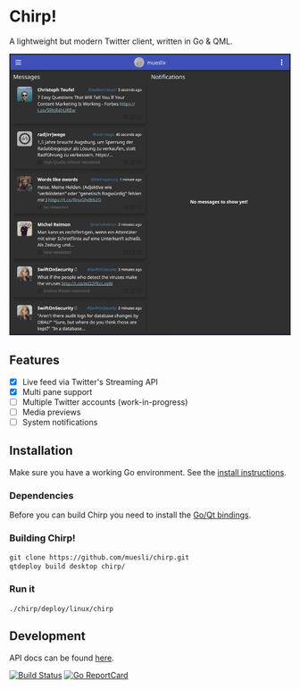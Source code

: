 Chirp!
======

A lightweight but modern Twitter client, written in Go & QML.

![chirp Screenshot](/assets/chirp.png)

## Features

- [x] Live feed via Twitter's Streaming API
- [x] Multi pane support
- [ ] Multiple Twitter accounts (work-in-progress)
- [ ] Media previews
- [ ] System notifications

## Installation

Make sure you have a working Go environment. See the [install instructions](http://golang.org/doc/install.html).

### Dependencies

Before you can build Chirp you need to install the [Go/Qt bindings](https://github.com/therecipe/qt/wiki/Installation#regular-installation).

### Building Chirp!

    git clone https://github.com/muesli/chirp.git
    qtdeploy build desktop chirp/

### Run it

    ./chirp/deploy/linux/chirp

## Development

API docs can be found [here](http://godoc.org/github.com/muesli/chirp).

[![Build Status](https://secure.travis-ci.org/muesli/chirp.png)](http://travis-ci.org/muesli/chirp)
[![Go ReportCard](http://goreportcard.com/badge/muesli/chirp)](http://goreportcard.com/report/muesli/chirp)
